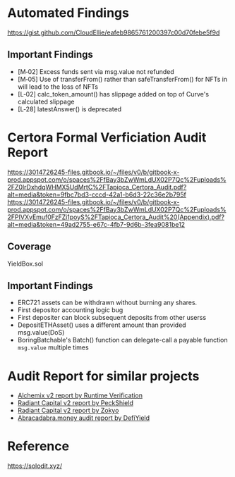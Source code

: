 # Automated Findings
https://gist.github.com/CloudEllie/eafeb9865761200397c00d70febe5f9d

## Important Findings
- [M‑02]	Excess funds sent via msg.value not refunded
- [M‑05]	Use of transferFrom() rather than safeTransferFrom() for NFTs in will lead to the loss of NFTs
- [L‑02]	calc_token_amount() has slippage added on top of Curve's calculated slippage
- [L‑28]	latestAnswer() is deprecated

# Certora Formal Verficiation Audit Report
https://3014726245-files.gitbook.io/~/files/v0/b/gitbook-x-prod.appspot.com/o/spaces%2FfBay3bZwWmLdUX02P7Qc%2Fuploads%2FZ0lrDxhdqWHMX5UdMrtC%2FTapioca_Certora_Audit.pdf?alt=media&token=9fbc7bd3-cccd-42a1-b6d3-22c36e2b795f
https://3014726245-files.gitbook.io/~/files/v0/b/gitbook-x-prod.appspot.com/o/spaces%2FfBay3bZwWmLdUX02P7Qc%2Fuploads%2FPIVXvEmuf0FzFZi1poyS%2FTapioca_Certora_Audit%20(Appendix).pdf?alt=media&token=49ad2755-e67c-4fb7-9d6b-3fea9081be12

## Coverage
YieldBox.sol

## Important Findings
- ERC721 assets can be withdrawn without burning any shares.
- First depositor accounting logic bug
- First depositer can block subsequent deposits from other userss
- DepositETHAsset() uses a different amount than provided msg.value(DoS)
- BoringBatchable's Batch() function can delegate-call a payable function `msg.value` multiple times

# Audit Report for similar projects
- [Alchemix v2 report by Runtime Verification](https://github.com/runtimeverification/publications/blob/main/reports/smart-contracts/Alchemix_v2.pdf)
- [Radiant Capital v2 report by PeckShield](https://github.com/peckshield/publications/tree/master/audit_reports/PeckShield-Audit-Report-RadiantV2-v1.0.pdf)
- [Radiant Capital v2 report by Zokyo](https://github.com/zokyo-sec/audit-reports/blob/main/Radiant/Radiant%20Capital%20audit%20report_06_March.pdf)
- [Abracadabra.money audit report by DefiYield](https://files.safe.de.fi/safe/files/audit/pdf/abracadabra.pdf)

# Reference
https://solodit.xyz/